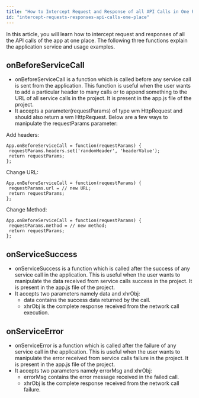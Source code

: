```yaml
---
title: "How to Intercept Request and Response of all API Calls in One Place"
id: "intercept-requests-responses-api-calls-one-place"
---
```


In this article, you will learn how to intercept request and responses of all the API calls of the app at one place. The following three functions explain the application service and usage examples.

## onBeforeServiceCall

- onBeforeServiceCall is a function which is called before any service call is sent from the application. This function is useful when the user wants to add a particular header to many calls or to append something to the URL of all service calls in the project. It is present in the app.js file of the project.
- It accepts a parameter(requestParams) of type wm HttpRequest and should also return a wm HttpRequest. Below are a few ways to manipulate the requestParams parameter:

Add headers:
```
App.onBeforeServiceCall = function(requestParams) {
 requestParams.headers.set('randomHeader', 'headerValue');
 return requestParams;
};
```
Change URL:
```
App.onBeforeServiceCall = function(requestParams) {
 requestParams.url = // new URL;
 return requestParams;
};
```
Change Method:
```
App.onBeforeServiceCall = function(requestParams) {
 requestParams.method = // new method;
 return requestParams;
};
```
## **onServiceSuccess**

- onServiceSuccess is a function which is called after the success of any service call in the application. This is useful when the user wants to manipulate the data received from service calls success in the project. It is present in the app.js file of the project.
- It accepts two parameters namely data and xhrObj:
    - data contains the success data returned by the call.
    - xhrObj is the complete response received from the network call execution.

## **onServiceError**

- onServiceError is a function which is called after the failure of any service call in the application. This is useful when the user wants to manipulate the error received from service calls failure in the project. It is present in the app.js file of the project.
- It accepts two parameters namely errorMsg and xhrObj:
    - errorMsg contains the error message received in the failed call.
    - xhrObj is the complete response received from the network call failure.
